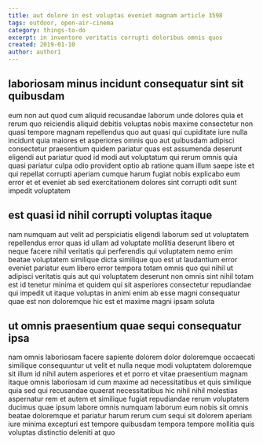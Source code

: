 ```yaml
---
title: aut dolore in est voluptas eveniet magnam article 3598
tags: outdoor, open-air-cinema
category: things-to-do
excerpt: in inventore veritatis corrupti doloribus omnis quos
created: 2019-01-10
author: author1
---
```


## laboriosam minus incidunt consequatur sint sit quibusdam

eum non aut quod cum aliquid recusandae laborum unde dolores quia et rerum quo reiciendis aliquid debitis voluptas nobis maxime consectetur non quasi tempore magnam repellendus quo aut quasi qui cupiditate iure nulla incidunt quia maiores et asperiores omnis quo aut quibusdam adipisci consectetur praesentium quidem pariatur quas est assumenda deserunt eligendi aut pariatur quod id modi aut voluptatum qui rerum omnis quia quasi pariatur culpa odio provident optio ab ratione quam illum saepe iste et qui repellat corrupti aperiam cumque harum fugiat nobis explicabo eum error et et eveniet ab sed exercitationem dolores sint corrupti odit sunt impedit voluptatem

## est quasi id nihil corrupti voluptas itaque

nam numquam aut velit ad perspiciatis eligendi laborum sed ut voluptatem repellendus error quas id ullam ad voluptate mollitia deserunt libero et neque facere nihil veritatis qui perferendis qui voluptatem nemo enim beatae voluptatem similique dicta similique quo est ut laudantium error eveniet pariatur eum libero error tempora totam omnis quo qui nihil ut adipisci veritatis quis aut qui voluptatem deserunt non omnis sint nihil totam est id tenetur minima et quidem qui sit asperiores consectetur repudiandae qui impedit ut itaque voluptas in animi enim ab esse magni consequatur quae est non doloremque hic est et maxime magni ipsam soluta

## ut omnis praesentium quae sequi consequatur ipsa

nam omnis laboriosam facere sapiente dolorem dolor doloremque occaecati similique consequuntur ut velit et nulla neque modi voluptatem doloremque sit illum id nihil autem asperiores et et porro et vitae praesentium magnam itaque omnis laboriosam id cum maxime ad necessitatibus et quis similique quia sed qui recusandae quaerat necessitatibus hic nihil nihil molestias aspernatur rem et autem et similique fugiat repudiandae rerum voluptatem ducimus quae ipsum labore omnis numquam laborum eum nobis sit omnis beatae doloremque et pariatur harum rerum cum sequi sit dolorem aperiam iure minima excepturi est tempore quibusdam tempora tempore mollitia quis voluptas distinctio deleniti at quo
